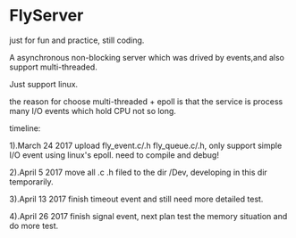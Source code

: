 # FlyServer
just for fun and practice, still coding.

A asynchronous non-blocking server which was drived by events,and also support multi-threaded.

Just support linux.

the reason for choose multi-threaded + epoll is that the service is process many I/O events which hold CPU not so long.



timeline:

1).March 24 2017 
upload fly_event.c/.h fly_queue.c/.h, only support simple I/O event using linux's epoll. need to compile and debug!

2).April 5 2017
move all .c .h filed to the dir /Dev, developing in this dir temporarily.

3).April 13 2017
finish timeout event and still need more detailed test.

4).April 26 2017
finish signal event, next plan test the memory situation and do more test.
